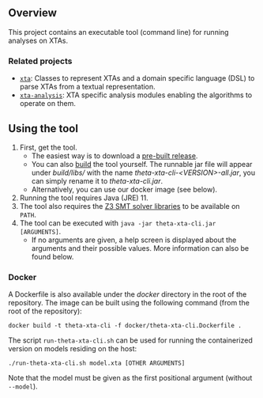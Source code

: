## Overview

This project contains an executable tool (command line) for running analyses on XTAs.

### Related projects

* [`xta`](../xta/README.md): Classes to represent XTAs and a domain specific language (DSL) to parse XTAs from a textual representation.
* [`xta-analysis`](../xta-analysis/README.md): XTA specific analysis modules enabling the algorithms to operate on them.

## Using the tool

1. First, get the tool.
    - The easiest way is to download a [pre-built release](https://github.com/ftsrg/theta/releases).
    - You can also [build](../../doc/Build.md) the tool yourself. The runnable jar file will appear under _build/libs/_ with the name _theta-xta-cli-\<VERSION\>-all.jar_, you can simply rename it to _theta-xta-cli.jar_.
    - Alternatively, you can use our docker image (see below).
2. Running the tool requires Java (JRE) 11.
3. The tool also requires the [Z3 SMT solver libraries](../../doc/Build.md) to be available on `PATH`.
4. The tool can be executed with `java -jar theta-xta-cli.jar [ARGUMENTS]`.
    - If no arguments are given, a help screen is displayed about the arguments and their possible values.
    More information can also be found below.

### Docker

A Dockerfile is also available under the _docker_ directory in the root of the repository.
The image can be built using the following command (from the root of the repository):
```
docker build -t theta-xta-cli -f docker/theta-xta-cli.Dockerfile .
```

The script `run-theta-xta-cli.sh` can be used for running the containerized version on models residing on the host:
```
./run-theta-xta-cli.sh model.xta [OTHER ARGUMENTS]
```
Note that the model must be given as the first positional argument (without `--model`).
